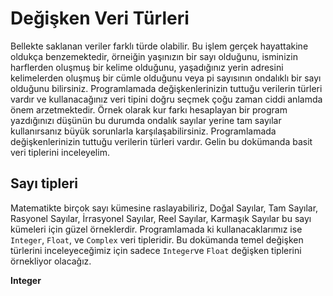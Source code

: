 # Değişken Veri Türleri

Bellekte saklanan veriler farklı türde olabilir. Bu işlem gerçek hayattakine oldukça benzemektedir, örneiğin yaşınızın bir sayı olduğunu, isminizin harflerden oluşmuş bir kelime olduğunu, yaşadığınız yerin adresini kelimelerden oluşmuş bir cümle olduğunu veya pi sayısının ondalıklı bir sayı olduğunu bilirsiniz. Programlamada değişkenlerinizin tuttuğu verilerin türleri vardır ve kullanacağınız veri tipini doğru seçmek çoğu zaman ciddi anlamda önem arzetmektedir. Örnek olarak kur farkı hesaplayan bir program yazdığınızı düşünün bu durumda ondalık sayılar yerine tam sayılar kullanırsanız büyük sorunlarla karşılaşabilirsiniz. Programlamada değişkenlerinizin tuttuğu verilerin türleri vardır. Gelin bu dokümanda basit veri tiplerini inceleyelim.

## Sayı tipleri

Matematikte birçok sayı kümesine raslayabiliriz, Doğal Sayılar, Tam Sayılar, Rasyonel Sayılar, İrrasyonel Sayılar, Reel Sayılar, Karmaşık Sayılar bu sayı kümeleri için güzel örneklerdir. Programlamada ki kullanacaklarımız ise `Integer`, `Float`, ve `Complex` veri tipleridir. Bu dokümanda temel değişken türlerini inceleyeceğimiz için sadece `Integer`ve `Float` değişken tiplerini örnekliyor olacağız.

**Integer** 










